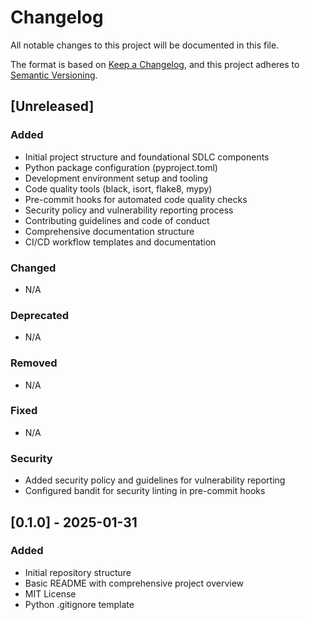 # Changelog

All notable changes to this project will be documented in this file.

The format is based on [Keep a Changelog](https://keepachangelog.com/en/1.0.0/),
and this project adheres to [Semantic Versioning](https://semver.org/spec/v2.0.0.html).

## [Unreleased]

### Added
- Initial project structure and foundational SDLC components
- Python package configuration (pyproject.toml)
- Development environment setup and tooling
- Code quality tools (black, isort, flake8, mypy)
- Pre-commit hooks for automated code quality checks
- Security policy and vulnerability reporting process
- Contributing guidelines and code of conduct
- Comprehensive documentation structure
- CI/CD workflow templates and documentation

### Changed
- N/A

### Deprecated
- N/A

### Removed
- N/A

### Fixed
- N/A

### Security
- Added security policy and guidelines for vulnerability reporting
- Configured bandit for security linting in pre-commit hooks

## [0.1.0] - 2025-01-31

### Added
- Initial repository structure
- Basic README with comprehensive project overview
- MIT License
- Python .gitignore template